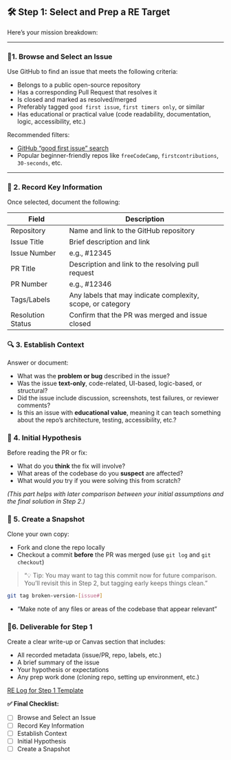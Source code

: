 ## 🛠 Step 1: Select and Prep a RE Target

Here’s your mission breakdown:

---

### 🧩1. **Browse and Select an Issue**

Use GitHub to find an issue that meets the following criteria:

- Belongs to a public open-source repository
- Has a corresponding Pull Request that resolves it
- Is closed and marked as resolved/merged
- Preferably tagged `good first issue`, `first timers only`, or similar
- Has educational or practical value (code readability, documentation, logic, accessibility, etc.)

Recommended filters:

- [GitHub “good first issue” search](https://github.com/search?q=label%3A%22good+first+issue%22+state%3Aopen+archived%3Afalse&type=issues)
- Popular beginner-friendly repos like `freeCodeCamp`, `firstcontributions`, `30-seconds`, etc.

---

### 📝 2. Record Key Information

Once selected, document the following:

| Field | Description |
| --- | --- |
| Repository | Name and link to the GitHub repository |
| Issue Title | Brief description and link |
| Issue Number | e.g., #12345 |
| PR Title | Description and link to the resolving pull request |
| PR Number | e.g., #12346 |
| Tags/Labels | Any labels that may indicate complexity, scope, or category |
| Resolution Status | Confirm that the PR was merged and issue closed |

### 🔍 3. **Establish Context**

Answer or document:

- What was the **problem or bug** described in the issue?
- Was the issue **text-only**, code-related, UI-based, logic-based, or structural?
- Did the issue include discussion, screenshots, test failures, or reviewer comments?
- Is this an issue with **educational value**, meaning it can teach something about the repo’s architecture, testing, accessibility, etc.?

### 🧠 4. **Initial Hypothesis**

Before reading the PR or fix:

- What do you **think** the fix will involve?
- What areas of the codebase do you **suspect** are affected?
- What would *you* try if you were solving this from scratch?

*(This part helps with later comparison between your initial assumptions and the final solution in Step 2.)*

### 📸 5. **Create a Snapshot**

Clone your own copy:

- Fork and clone the repo locally
- Checkout a commit **before** the PR was merged (use `git log` and `git checkout`)

> “💡 Tip: You may want to tag this commit now for future comparison. You’ll revisit this in Step 2, but tagging early keeps things clean.”
> 

```bash
git tag broken-version-[issue#]
```

- “Make note of any files or areas of the codebase that appear relevant”

### 📝6. Deliverable for Step 1

Create a clear write-up or Canvas section that includes:

- All recorded metadata (issue/PR, repo, labels, etc.)
- A brief summary of the issue
- Your hypothesis or expectations
- Any prep work done (cloning repo, setting up environment, etc.)

[RE Log for Step 1 Template](re-log-for-step-1-template.md)

**✅ Final Checklist:**

- [ ]  Browse and Select an Issue
- [ ]  Record Key Information
- [ ]  Establish Context
- [ ]  Initial Hypothesis
- [ ]  Create a Snapshot